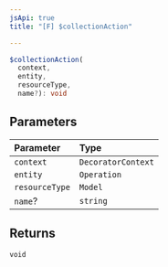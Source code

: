 ```yaml
---
jsApi: true
title: "[F] $collectionAction"

---
```

```ts
$collectionAction(
  context,
  entity,
  resourceType,
  name?): void
```

## Parameters

| Parameter | Type |
| :------ | :------ |
| `context` | `DecoratorContext` |
| `entity` | `Operation` |
| `resourceType` | `Model` |
| `name`? | `string` |

## Returns

`void`
